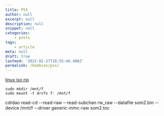 ```yaml
---
title: PSX
author: null
excerpt: null
description: null
snippet: null
categories:
    - posts
tags:
    - article
meta: null
draft: true
lastmod: '2022-02-27T18:55:46.400Z'
permalink: /hobbies/psx/
---
```


[linux iso rip](https://pandorawiki.org/Creating_images_of_PSX_games_using_Linux)

```shell
sudo mkdir /mnt/f
sudo mount -t drvfs f: /mnt/f
```

cdrdao read-cd --read-raw --read-subchan rw_raw --datafile som2.bin --device /mnt/f --driver generic-mmc-raw som2.toc